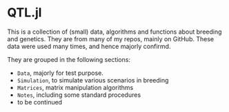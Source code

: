 # QTL.jl

This is a collection of (small) data, algorithms and functions about breeding 
and genetics.  They are from many of my repos, mainly on GitHub.  These data
were used many times, and hence majorly confirmd.

They are grouped in the following sections:
- `Data`, majorly for test purpose.
- `Simulation`, to simulate various scenarios in breeding
- `Matrices`, matrix manipulation algorithms
- `Notes`, including some standard procedures
- to be continued

